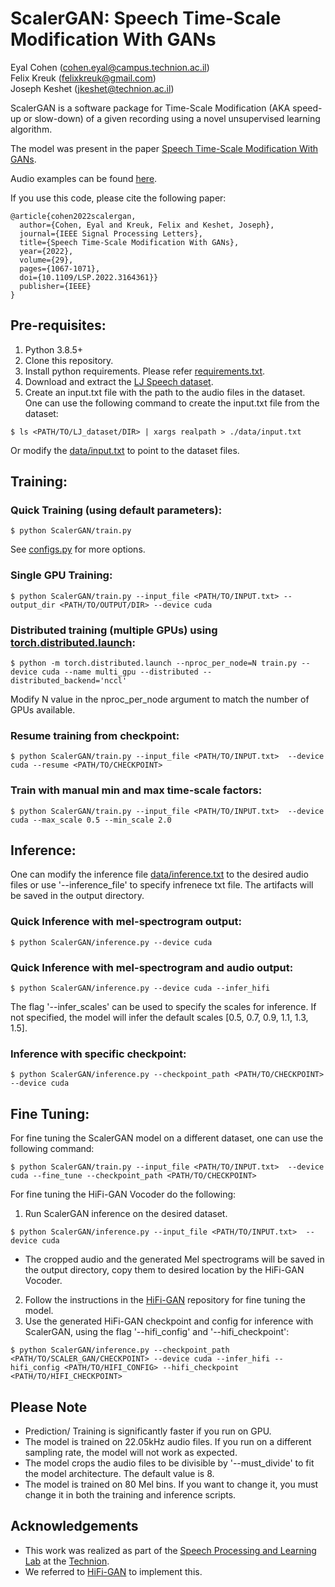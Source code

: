 # ScalerGAN: Speech Time-Scale Modification With GANs

Eyal Cohen (cohen.eyal@campus.technion.ac.il)\
Felix Kreuk (felixkreuk@gmail.com)\
Joseph Keshet (jkeshet@technion.ac.il)

ScalerGAN is a software package for Time-Scale Modification (AKA speed-up or slow-down) of a given recording using a novel unsupervised learning algorithm.


The model was present in the paper [Speech Time-Scale Modification With GANs](https://ieeexplore.ieee.org/stamp/stamp.jsp?tp=&arnumber=9747953).

Audio examples can be found [here](https://eyalcohen308.github.io/ScalerGAN/).

If you use this code, please cite the following paper:
```
@article{cohen2022scalergan,
  author={Cohen, Eyal and Kreuk, Felix and Keshet, Joseph},
  journal={IEEE Signal Processing Letters},
  title={Speech Time-Scale Modification With GANs},
  year={2022},
  volume={29},
  pages={1067-1071},
  doi={10.1109/LSP.2022.3164361}}
  publisher={IEEE}
}
```

## Pre-requisites:
1. Python 3.8.5+
2. Clone this repository.
3. Install python requirements. Please refer [requirements.txt](requirements.txt).
4. Download and extract the [LJ Speech dataset](https://keithito.com/LJ-Speech-Dataset/).
5. Create an input.txt file with the path to the audio files in the dataset.\
One can use the following command to create the input.txt file from the dataset:
```
$ ls <PATH/TO/LJ_dataset/DIR> | xargs realpath > ./data/input.txt
```
Or modify the [data/input.txt](data/input.txt) to point to the dataset files.
## Training:
### Quick Training (using default parameters):
```
$ python ScalerGAN/train.py
```
See [configs.py](ScalerGAN/configs/configs.py) for more options.

### Single GPU Training:
```
$ python ScalerGAN/train.py --input_file <PATH/TO/INPUT.txt> --output_dir <PATH/TO/OUTPUT/DIR> --device cuda
```

### Distributed training (multiple GPUs) using [torch.distributed.launch](https://pytorch.org/docs/stable/distributed.html):
```
$ python -m torch.distributed.launch --nproc_per_node=N train.py --device cuda --name multi_gpu --distributed --distributed_backend='nccl'
```
Modify N value in the nproc_per_node argument to match the number of GPUs available.

### Resume training from checkpoint:
```
$ python ScalerGAN/train.py --input_file <PATH/TO/INPUT.txt>  --device cuda --resume <PATH/TO/CHECKPOINT>
```
### Train with manual min and max time-scale factors:
```
$ python ScalerGAN/train.py --input_file <PATH/TO/INPUT.txt>  --device cuda --max_scale 0.5 --min_scale 2.0
```

## Inference:

One can modify the inference file [data/inference.txt](data/inference.txt) to the desired audio files or use '--inference_file' to specify infrenece txt file. The artifacts will be saved in the output directory.
### Quick Inference with mel-spectrogram output:
```
$ python ScalerGAN/inference.py --device cuda
```
### Quick Inference with mel-spectrogram and audio output:
```
$ python ScalerGAN/inference.py --device cuda --infer_hifi
```
The flag '--infer_scales' can be used to specify the scales for inference. If not specified, the model will infer the default scales [0.5, 0.7, 0.9, 1.1, 1.3, 1.5].
### Inference with specific checkpoint:

```
$ python ScalerGAN/inference.py --checkpoint_path <PATH/TO/CHECKPOINT> --device cuda
```

## Fine Tuning:
For fine tuning the ScalerGAN model on a different dataset, one can use the following command:
```
$ python ScalerGAN/train.py --input_file <PATH/TO/INPUT.txt>  --device cuda --fine_tune --checkpoint_path <PATH/TO/CHECKPOINT>
```

For fine tuning the HiFi-GAN Vocoder do the following:
1. Run ScalerGAN inference on the desired dataset.
```
$ python ScalerGAN/inference.py --input_file <PATH/TO/INPUT.txt>  --device cuda
```
* The cropped audio and the generated Mel spectrograms will be saved in the output directory, copy them to desired location by the HiFi-GAN Vocoder.
2. Follow the instructions in the [HiFi-GAN](https://github.com/jik876/hifi-gan) repository for fine tuning the model.
3. Use the generated HiFi-GAN checkpoint and config for inference with ScalerGAN, using the flag '--hifi_config' and '--hifi_checkpoint':
```
$ python ScalerGAN/inference.py --checkpoint_path <PATH/TO/SCALER_GAN/CHECKPOINT> --device cuda --infer_hifi --hifi_config <PATH/TO/HIFI_CONFIG> --hifi_checkpoint <PATH/TO/HIFI_CHECKPOINT>
```


## Please Note
* Prediction/ Training is significantly faster if you run on GPU.
* The model is trained on 22.05kHz audio files. If you run on a different sampling rate, the model will not work as expected.
* The model crops the audio files to be divisible by '--must_divide' to fit the model architecture. The default value is 8.
* The model is trained on 80 Mel bins. If you want to change it, you must change it in both the training and inference scripts.


## Acknowledgements
- This work was realized as part of the [Speech Processing and Learning Lab](https://keshet.net.technion.ac.il/) at the [Technion](https://www.technion.ac.il/en/).
- We referred to [HiFi-GAN](https://github.com/jik876/hifi-gan) to implement this.
